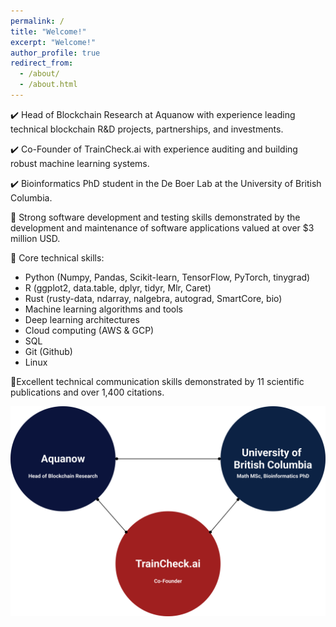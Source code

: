 ```yaml
---
permalink: /
title: "Welcome!"
excerpt: "Welcome!"
author_profile: true
redirect_from: 
  - /about/
  - /about.html
---
```


✔️ Head of Blockchain Research at Aquanow with experience leading technical blockchain R&D projects, partnerships, and investments.

✔️ Co-Founder of TrainCheck.ai with experience auditing and building robust machine learning systems.

✔️ Bioinformatics PhD student in the De Boer Lab at the University of British Columbia. 

🔨 Strong software development and testing skills demonstrated by the development and maintenance of software applications valued at over $3 million USD. 

🔨 Core technical skills: 

- Python (Numpy, Pandas, Scikit-learn, TensorFlow, PyTorch, tinygrad)
- R (ggplot2, data.table, dplyr, tidyr, Mlr, Caret)
- Rust (rusty-data, ndarray, nalgebra, autograd, SmartCore, bio)
- Machine learning algorithms and tools
- Deep learning architectures
- Cloud computing (AWS & GCP) 
- SQL
- Git (Github)
- Linux

📖Excellent technical communication skills demonstrated by 11 scientific publications and over 1,400 citations.

![](images/diagram.png)
